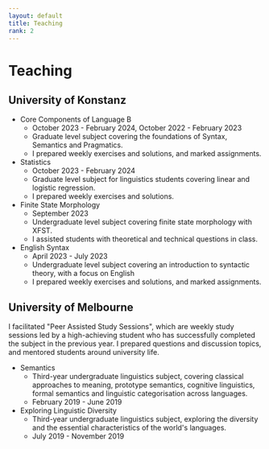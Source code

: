 ```yaml
---
layout: default
title: Teaching
rank: 2
---
```


# Teaching

## University of Konstanz
- Core Components of Language B
  - October 2023 - February 2024, October 2022 - February 2023
  - Graduate level subject covering the foundations of Syntax, Semantics and Pragmatics.
  - I prepared weekly exercises and solutions, and marked assignments.
- Statistics
  - October 2023 - February 2024
  - Graduate level subject for linguistics students covering linear and logistic regression.
  - I prepared weekly exercises and solutions.
- Finite State Morphology
  - September 2023
  - Undergraduate level subject covering finite state morphology with XFST.
  - I assisted students with theoretical and technical questions in class.
- English Syntax
  - April 2023 - July 2023
  - Undergraduate level subject covering an introduction to syntactic theory, with a focus on English
  - I prepared weekly exercises and solutions, and marked assignments.
 
## University of Melbourne
I facilitated "Peer Assisted Study Sessions", which are weekly study sessions led by a high-achieving student who has
successfully completed the subject in the previous year. I prepared questions and discussion topics, and mentored students around university life.

- Semantics
  - Third-year undergraduate linguistics subject, covering classical approaches to meaning, prototype semantics, cognitive linguistics, formal semantics and linguistic categorisation across languages.
  - February 2019 - June 2019
- Exploring Linguistic Diversity
  - Third-year undergraduate linguistics subject, exploring the diversity and the essential characteristics of the world's languages.
  - July 2019 - November 2019

